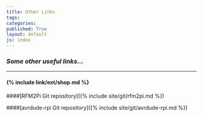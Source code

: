 ```yaml
---
title: Other Links
tags: 
categories: 
published: True
layout: default
js: index
---
```

### *Some other useful links...*
---------------------------------


#### {% include link/ext/shop.md %}















####[RFM2Pi Git repository]({% include site/git/rfm2pi.md %})

####[avrdude-rpi Git repository]({% include site/git/avrdude-rpi.md %})
